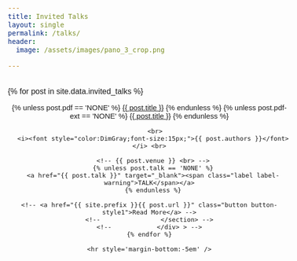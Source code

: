 ```yaml
---
title: Invited Talks
layout: single
permalink: /talks/
header:
  image: /assets/images/pano_3_crop.png

---
```


<!-- Main -->
<head>
  <meta name="viewport" content="width=device-width, initial-scale=1">
  <link rel="stylesheet" href="https://maxcdn.bootstrapcdn.com/bootstrap/3.3.7/css/bootstrap.min.css">
  <script src="https://ajax.googleapis.com/ajax/libs/jquery/3.1.1/jquery.min.js"></script>
  <script src="https://maxcdn.bootstrapcdn.com/bootstrap/3.3.7/js/bootstrap.min.js"></script>

<style>
        body {
           font-size: 16px !important;
           color: #2020131;
           font-family: Nunito, sans-serif;
         }
         h3 {
           font-size: 20px;                   
         }
         h2 {
           font-size: 22px;
         }
         h1 {
           font-size: 24px;
         }
  </style>
         
         

</head>

<div id="main">
  <div id="content" class="container">

<br>
    {% for post in site.data.invited_talks %}
    <!-- 			<div class="row"> -->
    <!--				<section class="8u -2u"> -->
          <br/>
    <header>
<font style="font-weight:500;font-size:15px">

<div>
<p>
        {% unless post.pdf == 'NONE' %}
        <a href="/assets/invited_talks/{{ post.base }}/{{ post.pdf }}">{{ post.title }}</a>
        {% endunless %}
        {% unless post.pdf-ext == 'NONE' %}
        <a href="{{ post.pdf-ext }}">{{ post.title }}</a>
        {% endunless %}

       <br>
      <i><font style="color:DimGray;font-size:15px;">{{ post.authors }}</font></i> <br>

      <!-- {{ post.venue }} <br> -->
      {% unless post.talk == 'NONE' %}
      <a href="{{ post.talk }}" target="_blank"><span class="label label-warning">TALK</span></a>
      {% endunless %}

</p>
</div>

    <!-- <a href="{{ site.prefix }}{{ post.url }}" class="button button-style1">Read More</a> -->
    <!--				</section> -->
    <!--			</div> > -->
    {% endfor %}

    <hr style='margin-bottom:-5em' />

  